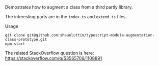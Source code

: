 
Demostrates how to augment a class from a third partly library.

The interesting parts are in the `index.ts` and `extend.ts` files.

Usage

    git clone git@github.com:shaunluttin/typescript-module-augmentation-class-prototype.git
    npm start

The related StackOverflow question is here: https://stackoverflow.com/q/53565706/1108891

